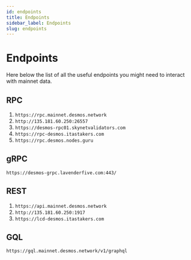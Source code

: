 ```yaml
---
id: endpoints
title: Endpoints
sidebar_label: Endpoints
slug: endpoints
---
```


# Endpoints
Here below the list of all the useful endpoints you might need to interact with mainnet data.

## RPC

1. `https://rpc.mainnet.desmos.network`
2. `http://135.181.60.250:26557`
3. `https://desmos-rpc01.skynetvalidators.com`
4. `https://rpc-desmos.itastakers.com`
5. `https://rpc.desmos.nodes.guru`

## gRPC
`https://desmos-grpc.lavenderfive.com:443/`

## REST

1. `https://api.mainnet.desmos.network`
2. `http://135.181.60.250:1917`
3. `https://lcd-desmos.itastakers.com`

## GQL

`https://gql.mainnet.desmos.network/v1/graphql`